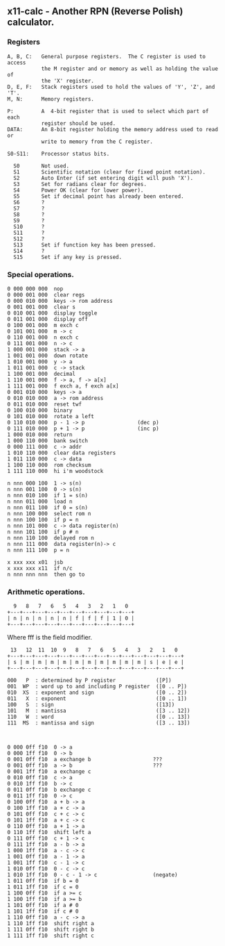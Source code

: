 ## x11-calc - Another RPN (Reverse Polish) calculator.

### Registers

    A, B, C:   General purpose registers.  The C register is used to access
               the M register and or memory as well as holding the value of
               the 'X' register. 
    D, E, F:   Stack registers used to hold the values of 'Y', 'Z', and 'T'.
    M, N:      Memory registers.

    P:         A  4-bit register that is used to select which part of  each
               register should be used.
    DATA:      An 8-bit register holding the memory address used to read or
               write to memory from the C register.

    S0-S11:    Processor status bits.

      S0       Not used.
      S1       Scientific notation (clear for fixed point notation).
      S2       Auto Enter (if set entering digit will push 'X').
      S3       Set for radians clear for degrees.
      S4       Power OK (clear for lower power).
      S5       Set if decimal point has already been entered.
      S6       ?
      S7       ?
      S8       ?
      S9       ?
      S10      ?
      S11      ?
      S12      ?
      S13      Set if function key has been pressed.
      S14      ?
      S15      Set if any key is pressed.


### Special operations.

    0 000 000 000  nop
    0 000 001 000  clear regs
    0 000 010 000  keys -> rom address
    0 001 001 000  clear s
    0 010 001 000  display toggle
    0 011 001 000  display off
    0 100 001 000  m exch c
    0 101 001 000  m -> c
    0 110 001 000  n exch c
    0 111 001 000  n -> c
    1 000 001 000  stack -> a
    1 001 001 000  down rotate
    1 010 001 000  y -> a
    1 011 001 000  c -> stack
    1 100 001 000  decimal
    1 110 001 000  f -> a, f -> a[x]
    1 111 001 000  f exch a, f exch a[x]
    0 001 010 000  keys -> a
    0 010 010 000  a -> rom address
    0 011 010 000  reset twf
    0 100 010 000  binary
    0 101 010 000  rotate a left
    0 110 010 000  p - 1 -> p                 (dec p)
    0 111 010 000  p + 1 -> p                 (inc p)
    1 000 010 000  return
    1 000 110 000  bank switch
    0 000 111 000  c -> addr
    1 010 110 000  clear data registers
    1 011 110 000  c -> data
    1 100 110 000  rom checksum
    1 111 110 000  hi i'm woodstock

    n nnn 000 100  1 -> s(n)
    n nnn 001 100  0 -> s(n)
    n nnn 010 100  if 1 = s(n)
    n nnn 011 000  load n
    n nnn 011 100  if 0 = s(n)
    n nnn 100 000  select rom n
    n nnn 100 100  if p = n
    n nnn 101 000  c -> data register(n)
    n nnn 101 100  if p # n
    n nnn 110 100  delayed rom n
    n nnn 111 000  data register(n)-> c
    n nnn 111 100  p = n

    x xxx xxx x01  jsb
    x xxx xxx x11  if n/c 
    n nnn nnn nnn  then go to


### Arithmetic operations.

      9   8   7   6   5   4   3   2   1   0
    +---+---+---+---+---+---+---+---+---+---+
    | n | n | n | n | n | f | f | f | 1 | 0 |
    +---+---+---+---+---+---+---+---+---+---+

   Where fff is the field modifier.

     13   12  11  10  9   8   7   6   5   4   3   2   1   0
    +---+---+---+---+---+---+---+---+---+---+---+---+---+---+
    | s | m | m | m | m | m | m | m | m | m | m | s | e | e |
    +---+---+---+---+---+---+---+---+---+---+---+---+---+---+

    000   P  : determined by P register             ([P])
    001  WP  : word up to and including P register  ([0 .. P])
    010  XS  : exponent and sign                    ([0 .. 2])
    011   X  : exponent                             ([0 .. 1])
    100   S  : sign                                 ([13])
    101   M  : mantissa                             ([3 .. 12])
    110   W  : word                                 ([0 .. 13])
    111  MS  : mantissa and sign                    ([3 .. 13])



    0 000 0ff f10  0 -> a
    0 000 1ff f10  0 -> b
    0 001 0ff f10  a exchange b                    ???
    0 001 0ff f10  a -> b                          ???
    0 001 1ff f10  a exchange c
    0 010 0ff f10  c -> a
    0 010 1ff f10  b -> c
    0 011 0ff f10  b exchange c
    0 011 1ff f10  0 -> c
    0 100 0ff f10  a + b -> a
    0 100 1ff f10  a + c -> a
    0 101 0ff f10  c + c -> c
    0 101 1ff f10  a + c -> c
    0 110 0ff f10  a + 1 -> a
    0 110 1ff f10  shift left a
    0 111 0ff f10  c + 1 -> c
    0 111 1ff f10  a - b -> a
    1 000 1ff f10  a - c -> c
    1 001 0ff f10  a - 1 -> a
    1 001 1ff f10  c - 1 -> c
    1 010 0ff f10  0 - c -> c
    1 010 1ff f10  0 - c - 1 -> c                  (negate)
    1 011 0ff f10  if b = 0
    1 011 1ff f10  if c = 0
    1 100 0ff f10  if a >= c
    1 100 1ff f10  if a >= b
    1 101 0ff f10  if a # 0
    1 101 1ff f10  if c # 0
    1 110 0ff f10  a - c -> a
    1 110 1ff f10  shift right a
    1 111 0ff f10  shift right b
    1 111 1ff f10  shift right c
